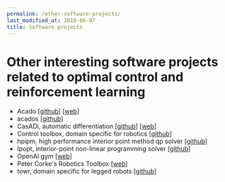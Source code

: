 ```yaml
---
permalink: /other-software-projects/
last_modified_at: 2019-06-07
title: Software projects
---
```


# Other interesting software projects related to optimal control and reinforcement learning

- Acado [[github](https://github.com/acado/acado)] [[web](http://acado.github.io/)]
- acados [[github](https://github.com/acados/acados)]
- CasADi, automatic differentiation [[github](https://github.com/casadi/casadi)] [[web](https://web.casadi.org/)]
- Control toolbox, domain specific for robotics [[github](https://github.com/ethz-adrl/control-toolbox)]
- hpipm, high performance interior point method qp solver [[github](https://github.com/giaf/hpipm)]
- Ipopt, interior-point non-linear programming solver [[github](https://github.com/coin-or/Ipopt)]
- OpenAI gym [[web](https://gym.openai.com/)]
- Peter Corke's Robotics Toolbox [[web](http://petercorke.com/wordpress/toolboxes/robotics-toolbox)]
- towr, domain specific for legged robots [[github](https://github.com/ethz-adrl/towr)]
